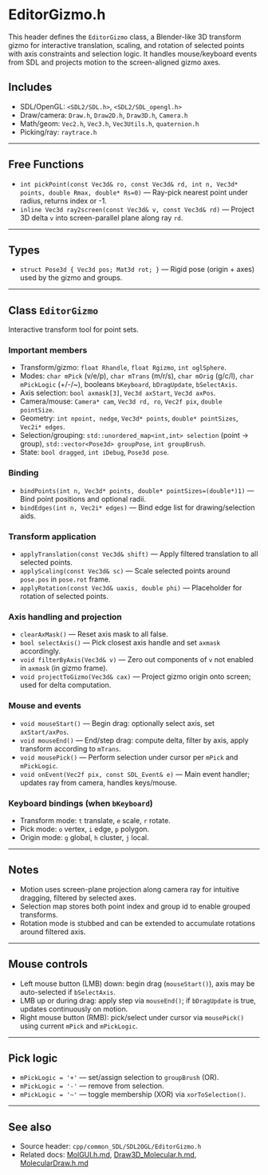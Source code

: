 # EditorGizmo.h

This header defines the `EditorGizmo` class, a Blender-like 3D transform gizmo for interactive translation, scaling, and rotation of selected points with axis constraints and selection logic. It handles mouse/keyboard events from SDL and projects motion to the screen-aligned gizmo axes.

## Includes

- SDL/OpenGL: `<SDL2/SDL.h>`, `<SDL2/SDL_opengl.h>`
- Draw/camera: `Draw.h`, `Draw2D.h`, `Draw3D.h`, `Camera.h`
- Math/geom: `Vec2.h`, `Vec3.h`, `Vec3Utils.h`, `quaternion.h`
- Picking/ray: `raytrace.h`

---

## Free Functions

- `int pickPoint(const Vec3d& ro, const Vec3d& rd, int n, Vec3d* points, double Rmax, double* Rs=0)` — Ray-pick nearest point under radius, returns index or -1.
- `inline Vec3d ray2screen(const Vec3d& v, const Vec3d& rd)` — Project 3D delta `v` into screen-parallel plane along ray `rd`.

---

## Types

- `struct Pose3d { Vec3d pos; Mat3d rot; }` — Rigid pose (origin + axes) used by the gizmo and groups.

---

## Class `EditorGizmo`

Interactive transform tool for point sets.

### Important members

- Transform/gizmo: `float Rhandle`, `float Rgizmo`, `int oglSphere`.
- Modes: `char mPick` (v/e/p), `char mTrans` (m/r/s), `char mOrig` (g/c/l), `char mPickLogic` (+/-/~), booleans `bKeyboard`, `bDragUpdate`, `bSelectAxis`.
- Axis selection: `bool axmask[3]`, `Vec3d axStart`, `Vec3d axPos`.
- Camera/mouse: `Camera* cam`, `Vec3d rd, ro`, `Vec2f pix`, `double pointSize`.
- Geometry: `int npoint, nedge`, `Vec3d* points`, `double* pointSizes`, `Vec2i* edges`.
- Selection/grouping: `std::unordered_map<int,int> selection` (point -> group), `std::vector<Pose3d> groupPose`, `int groupBrush`.
- State: `bool dragged`, `int iDebug`, `Pose3d pose`.

### Binding

- `bindPoints(int n, Vec3d* points, double* pointSizes=(double*)1)` — Bind point positions and optional radii.
- `bindEdges(int n, Vec2i* edges)` — Bind edge list for drawing/selection aids.

### Transform application

- `applyTranslation(const Vec3d& shift)` — Apply filtered translation to all selected points.
- `applyScaling(const Vec3d& sc)` — Scale selected points around `pose.pos` in `pose.rot` frame.
- `applyRotation(const Vec3d& uaxis, double phi)` — Placeholder for rotation of selected points.

### Axis handling and projection

- `clearAxMask()` — Reset axis mask to all false.
- `bool selectAxis()` — Pick closest axis handle and set `axmask` accordingly.
- `void filterByAxis(Vec3d& v)` — Zero out components of `v` not enabled in `axmask` (in gizmo frame).
- `void projectToGizmo(Vec3d& cax)` — Project gizmo origin onto screen; used for delta computation.

### Mouse and events

- `void mouseStart()` — Begin drag: optionally select axis, set `axStart/axPos`.
- `void mouseEnd()` — End/step drag: compute delta, filter by axis, apply transform according to `mTrans`.
- `void mousePick()` — Perform selection under cursor per `mPick` and `mPickLogic`.
- `void onEvent(Vec2f pix, const SDL_Event& e)` — Main event handler; updates ray from camera, handles keys/mouse.

### Keyboard bindings (when `bKeyboard`)

- Transform mode: `t` translate, `e` scale, `r` rotate.
- Pick mode: `o` vertex, `i` edge, `p` polygon.
- Origin mode: `g` global, `h` cluster, `j` local.

---

## Notes

- Motion uses screen-plane projection along camera ray for intuitive dragging, filtered by selected axes.
- Selection map stores both point index and group id to enable grouped transforms.
- Rotation mode is stubbed and can be extended to accumulate rotations around filtered axis.

---

## Mouse controls

- Left mouse button (LMB) down: begin drag (`mouseStart()`), axis may be auto-selected if `bSelectAxis`.
- LMB up or during drag: apply step via `mouseEnd()`; if `bDragUpdate` is true, updates continuously on motion.
- Right mouse button (RMB): pick/select under cursor via `mousePick()` using current `mPick` and `mPickLogic`.

---

## Pick logic

- `mPickLogic = '+'` — set/assign selection to `groupBrush` (OR).
- `mPickLogic = '-'` — remove from selection.
- `mPickLogic = '~'` — toggle membership (XOR) via `xorToSelection()`.

---

## See also

- Source header: `cpp/common_SDL/SDL2OGL/EditorGizmo.h`
- Related docs: [MolGUI.h.md](MolGUI.h.md), [Draw3D_Molecular.h.md](Draw3D_Molecular.h.md), [MolecularDraw.h.md](MolecularDraw.h.md)
